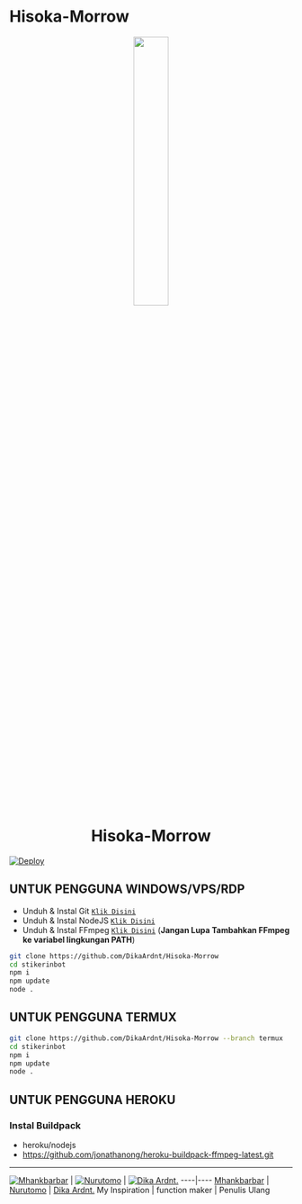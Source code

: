 # Hisoka-Morrow

<p align="center">
	<img src="https://telegra.ph/file/ae5237e860bbe4ac2f0a8.jpg" width="35%" style="margin-left: auto;margin-right: auto;display: block;">
</p>
<h1 align="center">Hisoka-Morrow</h1>


[![Deploy](https://www.herokucdn.com/deploy/button.svg)](https://heroku.com/deploy?template=https://github.com/DikaArdnt/Hisoka-Morrow)


## UNTUK PENGGUNA WINDOWS/VPS/RDP

* Unduh & Instal Git [`Klik Disini`](https://git-scm.com/downloads)
* Unduh & Instal NodeJS [`Klik Disini`](https://nodejs.org/en/download)
* Unduh & Instal FFmpeg [`Klik Disini`](https://ffmpeg.org/download.html) (**Jangan Lupa Tambahkan FFmpeg ke variabel lingkungan PATH**)


```bash
git clone https://github.com/DikaArdnt/Hisoka-Morrow
cd stikerinbot
npm i
npm update
node .
```


## UNTUK PENGGUNA TERMUX
```bash
git clone https://github.com/DikaArdnt/Hisoka-Morrow --branch termux
cd stikerinbot
npm i
npm update
node .
```

## UNTUK PENGGUNA HEROKU

### Instal Buildpack
* heroku/nodejs
* https://github.com/jonathanong/heroku-buildpack-ffmpeg-latest.git

---------
 [![Mhankbarbar](https://github.com/MhankBarBar.pmg?size=100)](https://github.com/MhankBarBar) | [![Nurutomo](https://github.com/ariffb25.png?size=100)](https://github.com/Nurutomo/wabot-aq) | [![Dika Ardnt.](https://github.com/DikaArdnt.png?size=100)](https://github.com/DikaArdnt)
----|----
[Mhankbarbar](https://github.com/MhankBarBar) | [Nurutomo](https://github.com/Nurutomo) | [Dika Ardnt.](https://github.com/DikaArdnt)
My Inspiration | function maker | Penulis Ulang
